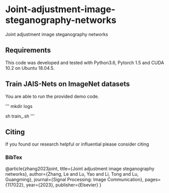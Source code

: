 # Joint-adjustment-image-steganography-networks
Joint adjustment image steganography networks
## Requirements
This code was developed and tested with Python3.6, Pytorch 1.5 and CUDA 10.2 on Ubuntu 18.04.5.

## Train JAIS-Nets on ImageNet datasets
You are able to run the provided demo code.

''' mkdir logs

sh train_.sh '''

## Citing
If you found our research helpful or influential please consider citing


### BibTex
@article{zhang2023joint,
  title={Joint adjustment image steganography networks},
  author={Zhang, Le and Lu, Yao and Li, Tong and Lu, Guangming},
  journal={Signal Processing: Image Communication},
  pages={117022},
  year={2023},
  publisher={Elsevier}
}
